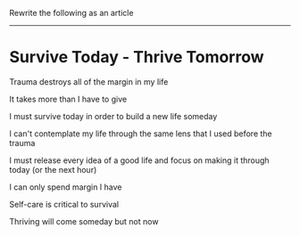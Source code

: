 Rewrite the following as an article 

---

# Survive Today - Thrive Tomorrow

Trauma destroys all of the margin in my life

It takes more than I have to give

I must survive today in order to build a new life someday

I can't contemplate my life through the same lens that I used before the trauma

I must release every idea of a good life and focus on making it through today (or the next hour)

I can only spend margin I have

Self-care is critical to survival

Thriving will come someday but not now

